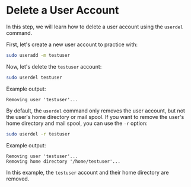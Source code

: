 # Delete a User Account

In this step, we will learn how to delete a user account using the `userdel` command.

First, let's create a new user account to practice with:

```bash
sudo useradd -m testuser
```

Now, let's delete the `testuser` account:

```bash
sudo userdel testuser
```

Example output:

```
Removing user 'testuser'...
```

By default, the `userdel` command only removes the user account, but not the user's home directory or mail spool. If you want to remove the user's home directory and mail spool, you can use the `-r` option:

```bash
sudo userdel -r testuser
```

Example output:

```
Removing user 'testuser'...
Removing home directory '/home/testuser'...
```

In this example, the `testuser` account and their home directory are removed.
